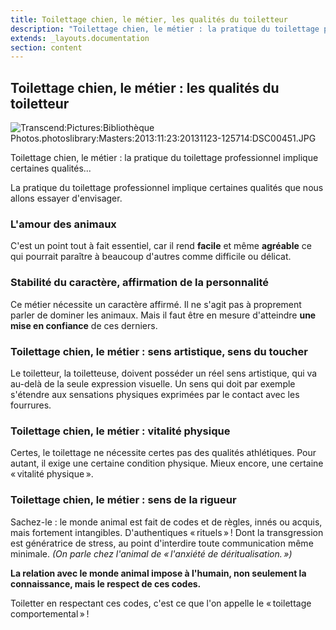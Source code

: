 ```yaml
---
title: Toilettage chien, le métier, les qualités du toiletteur
description: "Toilettage chien, le métier : la pratique du toilettage professionnel implique certaines qualités que nous allons essayer d'envisager, amour des animaux, stabilité du caractère, sens artistique, vitalité physique, sens de la rigueur..."
extends: _layouts.documentation
section: content
---
```


Toilettage chien, le métier : les qualités du toiletteur
--------------------------------------------------------

![Transcend:Pictures:Bibliothèque
Photos.photoslibrary:Masters:2013:11:23:20131123-125714:DSC00451.JPG](../../../assets/img/tmp-img/image7.jpeg)

Toilettage chien, le métier : la pratique du toilettage professionnel
implique certaines qualités...

La pratique du toilettage professionnel implique certaines qualités que
nous allons essayer d'envisager.

### L'amour des animaux

C'est un point tout à fait essentiel, car il rend **facile** et même
**agréable** ce qui pourrait paraître à beaucoup d'autres comme
difficile ou délicat.

### Stabilité du caractère, affirmation de la personnalité

Ce métier nécessite un caractère affirmé. Il ne s'agit pas à proprement
parler de dominer les animaux. Mais il faut être en mesure d'atteindre
**une mise en confiance** de ces derniers.

### Toilettage chien, le métier : sens artistique, sens du toucher

Le toiletteur, la toiletteuse, doivent posséder un réel sens artistique,
qui va au-delà de la seule expression visuelle. Un sens qui doit par
exemple s'étendre aux sensations physiques exprimées par le contact avec
les fourrures.

### Toilettage chien, le métier : vitalité physique

Certes, le toilettage ne nécessite certes pas des qualités athlétiques.
Pour autant, il exige une certaine condition physique. Mieux encore, une
certaine « vitalité physique ».

### Toilettage chien, le métier : sens de la rigueur

Sachez-le : le monde animal est fait de codes et de règles, innés ou
acquis, mais fortement intangibles. D'authentiques « rituels » ! Dont la
transgression est génératrice de stress, au point d'interdire toute
communication même minimale. *(On parle chez l'animal de « l'anxiété de
déritualisation. »)*

**La relation avec le monde animal impose à l'humain, non seulement la
connaissance, mais le respect de ces codes.**

Toiletter en respectant ces codes, c'est ce que l'on appelle le
« toilettage comportemental » !

